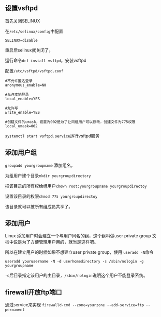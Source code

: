 ## 设置vsftpd

首先关闭SELINUX

在`/etc/selinux/config`中配置

`SELINUX=disable`

重启后selinux就关闭了。

运行命令`dnf install vsftpd`，安装vsftpd

配置`/etc/vsftpd/vsftpd.conf`

```
#不允许匿名登录
anonymous_enable=NO

#允许本地登录
local_enable=YES

#允许写
write_enable=YES

#创建文件的umask，设置为002是为了让同组用户可以修改，创建文件为775权限
local_umask=002

```

`systemctl start vsftpd.service`运行vsftpd服务

## 添加用户组

`groupadd yourgroupname` 添加组名。

为组用户建个目录`mkdir yourgroupdirectory`

把该目录的所有权给组用户`chown root:yourgroupname yourgroupdirectoy`

设置该目录的权限`chmod 775 yourgroupdirectoy`

该目录就可以被所有组成员共享了。

## 添加用户

Linux 添加用户时会建立一个与用户同名的组，这个组叫做user private group 文档中说是为了方便管理用户用的，就当是这样吧。

所以在建立用户的时候如果不想建立user private group，使用 `useradd -N`命令

`useradd yourusername -N -d userhomedirectory -s /sbin/nologin -g yourgroupname`

`-d`后目录指定该用户的主目录，`/sbin/nologin`说明这个用户不能登录系统。

## firewall开放ftp端口

通过service来实现
`firewalld-cmd --zone=yourzone --add-service=ftp --permanent`
